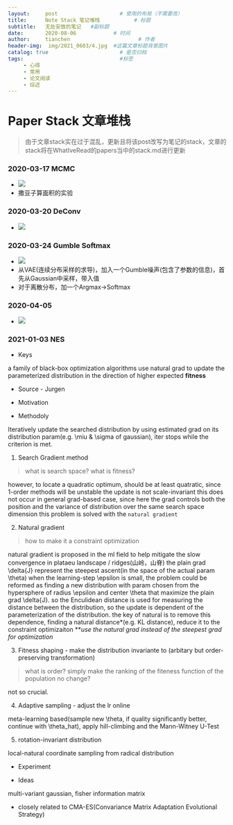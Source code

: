 ```yaml
---
layout:     post                    # 使用的布局（不需要改）
title:      Note Stack 笔记堆栈           # 标题 
subtitle:   无处安放的笔记   #副标题
date:       2020-08-06            # 时间
author:     tianchen                      # 作者
header-img:  img/2021_0603/4.jpg  #这篇文章标题背景图片  
catalog: true                       # 是否归档
tags:                               #标签
     - 心得
     - 常用
     - 论文阅读
     - 综述
---
```

# Paper Stack 文章堆栈

> 由于文章stack实在过于混乱，更新且将该post改写为笔记的stack，文章的stack将在WhatIveRead的papers当中的stack.md进行更新

### 2020-03-17 MCMC

* ![](https://github.com/A-suozhang/MyPicBed/raw/master/img/20200317151113.jpg)
* 撒豆子算面积的实验

### 2020-03-20 DeConv
* ![](https://github.com/A-suozhang/MyPicBed/raw/master/img/20200320185002.png)

### 2020-03-24 Gumble Softmax
* ![](https://github.com/A-suozhang/MyPicBed/raw/master/img/20200324113027.png)
* 从VAE(连续分布采样的求导)，加入一个Gumble噪声(包含了参数的信息)，首先从Gaussian中采样，带入值
* 对于离散分布，加一个Argmax->Softmax 

### 2020-04-05

* ![](https://github.com/A-suozhang/MyPicBed/raw/master/img/20200405093121.jpg)


### 2021-01-03 NES

* Keys

a family of black-box optimization algorithms use natural grad to update the parameterized distribution in the direction of higher expected **fitness**

* Source - Jurgen 

* Motivation

* Methodoly

Iteratively update the searched distribution by using estimated grad on its distribution param(e.g. \miu & \sigma of gaussian), iter stops while the criterion is met.

1. Search Gradient method

> what is search space? what is fitness?

however, to locate a quadratic optimum, should be at least quatratic, since 1-order methods will be unstable
the update is not scale-invariant
this does not occur in general grad-based case, since here the grad controls both the position and the variance of distribution over the same search space dimension
this problem is solved with the `natural gradient`

2. Natural gradient

> how to make it a constraint optimization

natural gradient is proposed in the ml field to help mitigate the slow convergence in plataeu landscape / ridges(山岭，山脊)
the plain grad \delta{J} represent the steepest ascent(in the space of the actual param \theta)
when the learning-step \epsilon is small, the problem could be reformed as finding a new distribution with param chosen from the 
hypersphere of radius \epsilon and center \theta that maximize the plain grad \delta{J}. so the Enculidean distance is used for 
measuring the distance between the distribution, so the update is dependent of the parameterization of the distribution. 
the key of natural is to remove this dependence, finding a natural distance*(e.g. KL distance), reduce it to the constraint optimizaiton
***use the natural grad instead of the steepest grad for optimization*

3. Fitness shaping - make the distribution invariante to (arbitary but order-preserving transformation)

> what is order? simply make the ranking of the fiteness function of the population no change?

not so crucial.

4. Adaptive sampling - adjust the lr online

meta-learning based(sample new \theta, if quality significantly better, continue with \theta_hat), apply hill-climbing and the Mann-Witney U-Test

5. rotation-invariant distribution

local-natural coordinate
sampling from radical distribution


* Experiment

* Ideas

multi-variant gaussian, fisher information matrix

- closely related to CMA-ES(Convariance Matrix Adaptation Evolutional Strategy)



